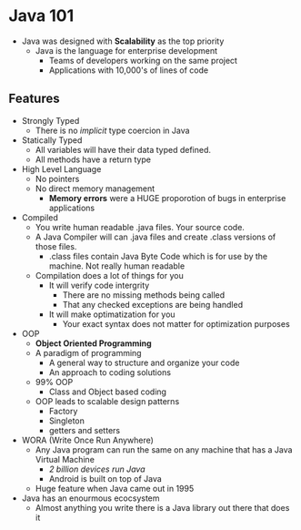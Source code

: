 # Java 101
- Java was designed with **Scalability** as the top priority
  - Java is the language for enterprise development
    - Teams of developers working on the same project
    - Applications with 10,000's of lines of code

## Features 
- Strongly Typed
  - There is no *implicit* type coercion in Java
- Statically Typed
  - All variables will have their data typed defined.
  - All methods have a return type
- High Level Language
  - No pointers
  - No direct memory management
    - **Memory errors** were a HUGE proporotion of bugs in enterprise applications
- Compiled
  - You write human readable .java files. Your source code.
  - A Java Compiler will can .java files and create .class versions of those files.
    - .class files contain Java Byte Code which is for use by the machine. Not really human readable
  - Compilation does a lot of things for you
    - It will verify code intergrity
      - There are no missing methods being called
      - That any checked exceptions are being handled
    - It will make optimatization for you   
      - Your exact syntax does not matter for optimization purposes
- OOP
  - **Object Oriented Programming**
  - A paradigm of programming
    - A general way to structure and organize your code
    - An approach to coding solutions
  - 99% OOP
    - Class and Object based coding
  - OOP leads to scalable design patterns
    - Factory
    - Singleton 
    - getters and setters
- WORA (Write Once Run Anywhere)
  - Any Java program can run the same on any machine that has a Java Virtual Machine
    - *2 billion devices run Java*
    - Android is built on top of Java
  - Huge feature when Java came out in 1995
- Java has an enourmous ecocsystem
  - Almost anything you write there is a Java library out there that does it
